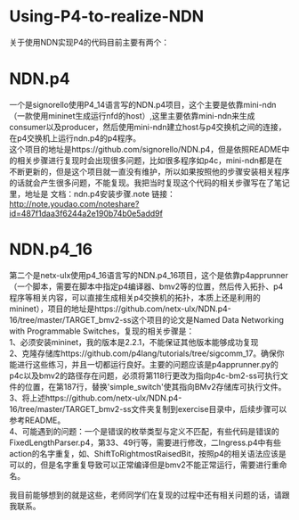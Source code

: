 # Using-P4-to-realize-NDN
关于使用NDN实现P4的代码目前主要有两个：
# NDN.p4
一个是signorello使用P4_14语言写的NDN.p4项目，这个主要是依靠mini-ndn（一款使用mininet生成运行nfd的host）,这里主要依靠mini-ndn来生成consumer以及producer，然后使用mini-ndn建立host与p4交换机之间的连接，在p4交换机上运行ndn.p4的p4程序。  
这个项目的地址是https://github.com/signorello/NDN.p4，但是依照README中的相关步骤进行复现时会出现很多问题，比如很多程序如p4c，mini-ndn都是在不断更新的，但是这个项目就一直没有维护，所以如果按照他的步骤安装相关程序的话就会产生很多问题，不能复现。我把当时复现这个代码的相关步骤写在了笔记里，地址是
文档：ndn.p4安装步骤.note
链接：http://note.youdao.com/noteshare?id=487f1daa3f6244a2e190b74b0e5add9f
# NDN.p4_16
第二个是netx-ulx使用p4_16语言写的NDN.p4_16项目，这个是依靠p4apprunner（一个脚本，需要在脚本中指定p4编译器、bmv2等的位置，然后传入拓扑、p4程序等相关内容，可以直接生成相关p4交换机的拓扑，本质上还是利用的mininet），项目的地址是https://github.com/netx-ulx/NDN.p4-16/tree/master/TARGET_bmv2-ss这个项目的论文是Named Data Networking with Programmable Switches，复现的相关步骤是：  
1、必须安装mininet，我的版本是2.2.1，不能保证其他版本能够成功复现  
2、克隆存储库https://github.com/p4lang/tutorials/tree/sigcomm_17。确保你能进行这些练习，并且一切都运行良好。主要的问题应该是p4apprunner.py的p4c以及bmv2的路径存在问题，必须将第118行更改为指向p4c-bm2-ss可执行文件的位置，在第187行，替换'simple_switch'使其指向BMv2存储库可执行文件。  
3、将上述https://github.com/netx-ulx/NDN.p4-16/tree/master/TARGET_bmv2-ss文件夹复制到exercise目录中，后续步骤可以参考README。  
4、可能遇到的问题：一个是错误的枚举类型与定义不匹配，有些代码是错误的FixedLengthParser.p4，第33、49行等，需要进行修改，二Ingress.p4中有些action的名字重复，如、ShiftToRightmostRaisedBit，按照p4的相关语法应该是可以的，但是名字重复导致可以正常编译但是bmv2不能正常运行，需要进行重命名。  

 我目前能够想到的就是这些，老师同学们在复现的过程中还有相关问题的话，请跟我联系。
